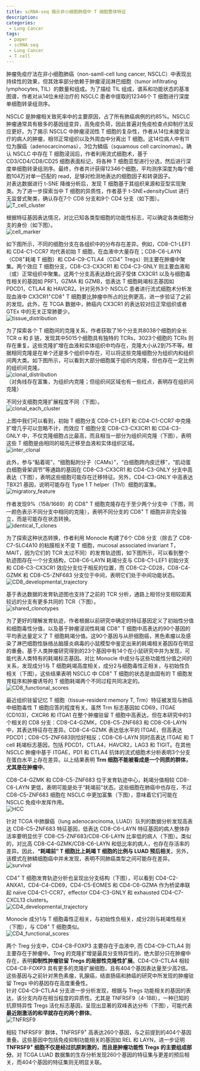 ```yaml
---
title: scRNA-seq 揭示非小细胞肺癌中 T 细胞整体特征
description: 
categories:
 - Lung Cancer
tags:
 - paper
 - scRNA-seq
 - Lung Cancer
 - T cell
---
```


肿瘤免疫疗法在非小细胞肺癌（non-samll-cell lung cancer, NSCLC）中表现出持续性的效果，但其效率部分依赖于肿瘤浸润淋巴细胞（tumor infiltrating lymphocytes, TIL）的数量和组成。为了描绘 TIL 组成，谱系和功能状态的基准图谱，作者对从14位未经治疗的 NSCLC 患者中提取的12346个 T 细胞进行深度单细胞转录组测序。

<!-- more -->

NSCLC 是肿瘤相关致死率中的主要原因，占了所有肺癌病例的约85%。NSCLC 肿瘤通常具有极多的基因组变异，高免疫负荷，因此普遍对免疫检查点抑制疗法反应更好。为了揭示 NSCLC 中肿瘤浸润性 T 细胞的复杂性，作者从14位未接受治疗的病人的肿瘤，相邻正常组织以及外周血中分离出 T 细胞。这14位病人中有11位为腺癌（adenocarcinomas），3位为鳞癌（squamous cell carcinomas）。确认 NSCLC 中存在 T 细胞浸润后，作者利用流式细胞术，基于 CD3/CD4/CD8/CD25 细胞表面标记，将各种 T 细胞亚型进行分选，然后进行深度单细胞转录组测序。最终，作者共计获得12346个细胞，平均测序深度为每个细胞104万对单一匹配的 read，足够对检测地表达的细胞因子和转录因子。  
对表达数据进行 t-SNE 降维分析后，发现 T 细胞基于其组织来源和亚型实现聚类。为了进一步探索当中 T 细胞的异质性，作者基于 t-SNE+densityClust 进行无监督式聚类，确认存在7个 CD8 分支和9个 CD4 分支（如下图）。  
![T_cell_cluster](/img/2018-07-26-NSCLC-T-cell-global-characterization/T_cell_cluster.png)
  
根据特征基因表达情况，对比已知各类型细胞的功能性标志，可以确定各类细胞分支的身份（如下图）。  
![cell_marker](/img/2018-07-26-NSCLC-T-cell-global-characterization/cell_marker.png)  
  
如下图所示，不同的细胞分支在各组织中的分布存在差异。例如，CD8-C1-LEF1 和 CD4-C1-CCR7 均代表初始 T 细胞，在血液中大量存在；CD8-C6-LAYN（CD8<sup>+</sup>耗竭 T 细胞）和 CD4-C9-CTLA4（CD4<sup>+</sup> Tregs）则主要在肿瘤中聚集。两个效应 T 细胞分支，CD8-C3-CX3CR1 和 CD4-C3-GNLY 则主要血液和（或）正常组织中聚集。这两个分支高表达趋化因子受体 CX3CR1 以及与细胞毒性相关的基因如 PRF1，GZMA 和 GZMB，低表达 T 细胞耗竭标志基因如 PDCD1，CTLA4 和 HAVCR2。针对另外3个 NSCLC 患者进行流式细胞术分析发现血液中 CX3CR1<sup>+</sup>CD8<sup>+</sup> T 细胞要比肿瘤中所占的比例更高，进一步验证了之前的发现。此外，在 TCGA 数据中，肺癌内 CX3CR1 的表达较对应正常组织或者 GTEx 中的无关正常肺要少。  
![tissue_distribution](/img/2018-07-26-NSCLC-T-cell-global-characterization/tissue_distribution.png)  
  
为了探索各个 T 细胞间的克隆关系，作者获取了16个分支共8038个细胞的全长 TCR α 和 β 链，发现其中5015个细胞具有独特的 TCRs，3023个细胞的 TCRs 则存在重复。这些克隆扩增在血液和实体组织中均存在，克隆大小从2到75不等。根据相同克隆是在单个还是多个组织中存在，可以将这些克隆细胞分为组织内和组织间两大类。如下图所示，可以看到大部分细胞属于组织内克隆，但也存在一定比例的组织间克隆。  
![clonal_distribution](/img/2018-07-26-NSCLC-T-cell-global-characterization/clonal_distribution.png)  
（对角线存在富集，为组织内克隆；但组织间区域也有一些红点，表明存在组织间克隆）  
  
不同分支细胞克隆扩展程度不同（下图）。  
![clonal_each_cluster](/img/2018-07-26-NSCLC-T-cell-global-characterization/clonal_each_cluster.png)  
  
上图中我们可以看到，初始 T 细胞分支 CD8-C1-LEF1 和 CD4-C1-CCR7 中克隆扩增几乎可以忽略不计，而效应 T 细胞分支 CD8-C3-CX3CR1 和 CD4-C3-GNLY 中，不仅克隆细胞占比最高，而且相当一部分为组织间克隆（下图），表明这些 T 细胞是由相同的祖先迁移至血液和实体组织区域。  
![inter_clonal](/img/2018-07-26-NSCLC-T-cell-global-characterization/inter_clonal.png)  
  
此外，参与“黏着斑”，“细胞黏附分子（CAMs）”，“白细胞跨内皮迁移”，“肌动蛋白细胞骨架调节”等通路的基因在 CD8-C3-CX3CR1 和 CD4-C3-GNLY 分支中高表达（下图），表明这些细胞可能存在迁移特征。另外，CD4-C3-GNLY 中高表达 TBX21 基因，说明可能存在 Type 1 T helper（Th1）细胞的富集。  
![migratory_feature](/img/2018-07-26-NSCLC-T-cell-global-characterization/migratory_feature.png)  
  
作者发现9%（158/1669）的 CD8<sup>+</sup> T 细胞克隆存在于至少两个分支中（下图，同一颜色表示不同分支中相同的克隆），表明不同分支的 CD8<sup>+</sup> T 细胞并非完全独立，而是可能存在状态转换。  
![identical_T_clones](/img/2018-07-26-NSCLC-T-cell-global-characterization/identical_T_clones.png)  
  
为了探索这种状态转换，作者利用 Monocle 构建了6个 CD8 分支（除去了 CD8-C7-SLC4A10 的粘膜相关不变 T 细胞，mucosal associated invariant T，MAIT，因为它们的 TCR 太过不同）的发育轨迹图，如下图所示，可以看到整个轨迹图存在一个分支结构，CD8-C6-LAYN 耗竭分支与 CD8-C1-LEF1 初始分支和 CD8-C3-CX3CR1 效应分支位于相反的位置，而 CD8-C2-CD28，CD8-C4-GZMK 和 CD8-C5-ZNF683 分支位于中间，表明它们处于中间功能状态。  
![CD8_developmental_trajectory](/img/2018-07-26-NSCLC-T-cell-global-characterization/CD8_developmental_trajectory.png)  
  
基于表达数据的发育轨迹图也支持了之前的 TCR 分析，通路上相邻分支相较距离较远的分支有更多共同的 TCR（下图）。  
![shared_clonotypes](/img/2018-07-26-NSCLC-T-cell-global-characterization/shared_clonotypes.png)  
  
为了更好的理解发育轨迹，作者根据以前研究中确定的特征基因定义了初始性分值和细胞毒性分值，以及基于肿瘤浸润性耗竭 CD8<sup>+</sup> T 细胞中高表达的90个基因的平均表达量定义了 T 细胞耗竭分值。这90个基因与从肝细胞癌，黑色素瘤以及感染了淋巴细胞性脉络丛脑膜炎病毒的小鼠模型中鉴定出来的耗竭相关基因存在明显的重叠。基于人类肿瘤研究得到的23个基因中有14个在小鼠研究中并为发现，可能代表人类特有的耗竭标志基因。对比 Monocle 中成分与这些功能性分值之间的关系，发现成分1与 T 细胞耗竭高度相关，成分2与细胞毒性正相关，与初始性负相关（下图）。这些结果表明 NSCLC 中 CD8<sup>+</sup> T 细胞的状态是由固有的 T 细胞发育程序和肿瘤诱导的 T 细胞耗竭两个不同过程共同决定的。  
![CD8_functional_scores](/img/2018-07-26-NSCLC-T-cell-global-characterization/CD8_functional_scores.png)  
  
最近组织驻留记忆 T 细胞（tissue-resident memory T, Trm）特征被发现与肺癌中细胞毒性 T 细胞应答的程度有关。虽然 Trm 标志基因如 CD69，ITGAE (CD103)，CXCR6 和 ITGA1 在整个肿瘤驻留 T 细胞中高表达，但在本研究中的3个相关的 CD8 分支：CD8-C4-GZMK，CD8-C5-ZNF683 和 CD8-C6-LAYN 中，其表达特征存在差异。CD8-C4-GZMK 表达低水平的 ITGAE，但高表达 PDCD1；CD8-C5-ZNF683则恰好相反；CD8-C6-LAYN 同时高表达 ITGAE 和 T cell 耗竭标志基因，包括 PDCD1，CTLA4，HAVCR2，LAG3 和 TIGIT。在其他 NSCLC 肿瘤中基于 ITGAE，PD1 和 CTLA4 抗体的流式细胞术分析表明3个分支在蛋白水平上存在差异。以上结果表明 **Trm 细胞不能被看成是一个同质的群体，尤其是在肿瘤中**。  
  
CD8-C4-GZMK 和 CD8-C5-ZNF683 位于发育轨迹中心，耗竭分值相较 CD8-C6-LAYN 更低，表明可能是处于“耗竭前”状态。这些细胞在肺癌中也存在，不过 CD8-C5-ZNF683 细胞在 NSCLC 中更加富集（下图），意味着它们可能在 NSCLC 免疫中发挥作用。  
![HCC](/img/2018-07-26-NSCLC-T-cell-global-characterization/HCC.png)  
  
针对 TCGA 中肺腺癌（lung adenocarcinoma, LUAD）队列的数据分析发现高表达 CD8-C5-ZNF683 特征基因，低表达 CD8-C6-LAYN 特征基因的病人整体存活率要明显优于 CD8-C5-ZNF683/CD8-C6-LAYN 比率低的病人（下图）。类似的，对比高 CD8-C4-GZMK/CD8-C6-LAYN 和低比率的病人，也存在存活率的差异。因此，**“耗竭前” T 细胞比上耗竭 T 细胞的比例与 LUAD 预后相关**。另外，该模式在肺鳞细胞癌中并未发现，表明不同肺癌类型之间可能存在差异。  
![survival](/img/2018-07-26-NSCLC-T-cell-global-characterization/survival.png)  
  
CD4<sup>+</sup> T 细胞发育轨迹分析也呈现出分支结构（下图），可以看到 CD4-C2-ANXA1，CD4-C4-CD69，CD4-C5-EOMES 和 CD4-C6-GZMA 作为桥梁串联起 naïve CD4-C1-CCR7，effector CD4-C3-GNLY 和 exhausted CD4-C7-CXCL13 clusters。  
![CD4_developmental_trajectory](/img/2018-07-26-NSCLC-T-cell-global-characterization/CD4_developmental_trajectory.png)  
  
Monocle 成分1与 T 细胞毒性正相关，与初始性负相关，成分2则与耗竭性相关（下图），与 CD8<sup>+</sup> T 细胞类似。  
![CD4_functional_scores](/img/2018-07-26-NSCLC-T-cell-global-characterization/CD4_functional_scores.png)  
  
两个 Treg 分支中，CD4-C8-FOXP3 主要存在于血液中, 而 CD4-C9-CTLA4 则主要存在于肿瘤中。Treg 的克隆扩增是最具分支特异性的，绝大部分只在肿瘤中存在，表明**抑制性肿瘤驻留 Tregs 的局部性克隆性扩展**。CD4-C9-CTLA4 相较 CD4-C8-FOXP3 具有更多的克隆扩展细胞，且有404个基因表达量至少高2倍。这些基因与之前针对黑色素瘤，乳腺癌，结直肠癌和肺癌的研究中所发现的肿瘤驻留 Tregs 中的基因存在高度重叠性。  
针对 CD4-C9-CTLA4 分支进一步分析发现，根据与 Tregs 功能相关的基因的表达，该分支内存在相当程度的异质性。尤其是 TNFRSF9（4-1BB），一种已知的抗原特异性 Tregs 活化标志基因，呈现出显著的双峰表达分布（下图），可能代表**最近刚激活的和早就存在的两个群体**。  
![TNFRSF9](/img/2018-07-26-NSCLC-T-cell-global-characterization/TNFRSF9.png)  
  
相较 TNFRSF9<sup>-</sup> 群体，TNFRSF9<sup>+</sup> 高表达260个基因，与之前提到的404个基因重叠。这些基因中包括免疫抑制功能相关的基因如 REL 和 LAYN，进一步证明 **TNFRSF9<sup>+</sup> 细胞不仅是经过抗原刺激的，而且是肿瘤功能性 Tregs 的主要组成部分**。对 TCGA LUAD 数据集的生存分析发现260个基因的特征集与更差的预后相关，而404个基因的特征集则无明显关联。
